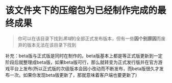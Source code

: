 # 该文件夹下的压缩包为已经制作完成的最终成果

> 你可以在该目录下找到*黑域*的全部正式发布版本，但有一些**因个别原因**而废弃的版本无法在该目录下找到

补充：beta版与正式版是同时在制作的。beta版基本上都是等正式版更新到一定阶段后就整理成beta版，如果beta版可行，那么就转变为正式发行版并在官方游戏平台上发布(所以正式版的次级版本会因小改动而不断发布，而beta版很久才发布一次。如果你发现beta版更新了，那就意味着客户端也要更新了)
